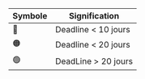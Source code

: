 | Symbole | Signification |
|---|---|
| 🔴 | Deadline < 10 jours |
| 🟠 | Deadline < 20 jours |
| 🟢 | DeadLine > 20 jours | 